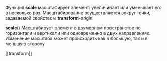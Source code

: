 Функция **scale** масштабирует элемент: увеличивает или уменьшает его в несколько раз. Масштабирование осуществляется вокруг точки, задаваемой свойством **transform**-origin

**scale**() Масштабирует элемент в двумерном пространстве по горизонтали и вертикали или одновременно в двух направлениях. Изменение масштаба может происходить как в большую, так и в меньшую сторону

[[transform]]